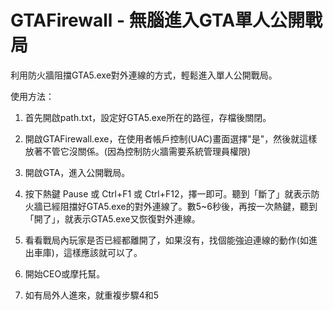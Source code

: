 # GTAFirewall - 無腦進入GTA單人公開戰局
利用防火牆阻擋GTA5.exe對外連線的方式，輕鬆進入單人公開戰局。

使用方法：

1. 首先開啟path.txt，設定好GTA5.exe所在的路徑，存檔後關閉。

2. 開啟GTAFirewall.exe，在使用者帳戶控制(UAC)畫面選擇"是"，然後就這樣放著不管它沒關係。(因為控制防火牆需要系統管理員權限)

3. 開啟GTA，進入公開戰局。

4. 按下熱鍵 Pause 或 Ctrl+F1 或 Ctrl+F12，擇一即可。聽到「斷了」就表示防火牆已經阻擋好GTA5.exe的對外連線了。數5~6秒後，再按一次熱鍵，聽到「開了」，就表示GTA5.exe又恢復對外連線。

5. 看看戰局內玩家是否已經都離開了，如果沒有，找個能強迫連線的動作(如進出車庫)，這樣應該就可以了。

6. 開始CEO或摩托幫。

7. 如有局外人進來，就重複步驟4和5